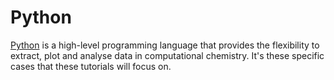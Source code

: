 # Python

[Python](https://en.wikipedia.org/wiki/Python_(programming_language)) is a high-level programming language that
provides the flexibility to extract, plot and analyse data in computational chemistry. It's these specific cases
that these tutorials will focus on.
